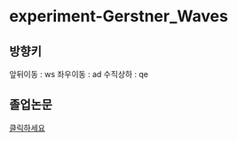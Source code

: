 # experiment-Gerstner_Waves

## 방향키
앞뒤이동 : ws
좌우이동 : ad
수직상하 : qe

## 졸업논문
[클릭하세요](./graduation_thesis_201710327_GyeongRok_Min)
